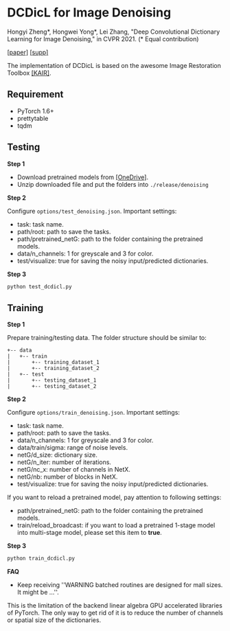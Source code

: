 # DCDicL for Image Denoising
Hongyi Zheng*, Hongwei Yong*, Lei Zhang, "Deep Convolutional Dictionary Learning for Image Denoising," in CVPR 2021. (* Equal contribution)

[[paper]](https://www4.comp.polyu.edu.hk/~cslzhang/paper/DCDicL-cvpr21-final.pdf) [[supp]](https://www4.comp.polyu.edu.hk/~cslzhang/paper/DCDicL-cvpr21-supp.pdf)

The implementation of DCDicL is based on the awesome Image Restoration Toolbox [[KAIR]](https://github.com/cszn/KAIR).

## Requirement
- PyTorch 1.6+
- prettytable
- tqdm

## Testing
**Step 1**

- Download pretrained models from [[OneDrive]](https://1drv.ms/u/s!ApI9l49EgrUbjJ8cmYU4XBFUPutmag?e=AUEgnb).
- Unzip downloaded file and put the folders into ```./release/denoising```

**Step 2**

Configure ```options/test_denoising.json```. Important settings:
- task: task name.
- path/root: path to save the tasks.
- path/pretrained_netG: path to the folder containing the pretrained models.
- data/n_channels: 1 for greyscale and 3 for color.
- test/visualize: true for saving the noisy input/predicted dictionaries.

**Step 3**
```bash
python test_dcdicl.py
```



## Training
**Step 1**

Prepare training/testing data. The folder structure should be similar to:

```
+-- data
|   +-- train
|       +-- training_dataset_1
|       +-- training_dataset_2
|   +-- test
|       +-- testing_dataset_1
|       +-- testing_dataset_2
```

**Step 2**

Configure ```options/train_denoising.json```. Important settings:
- task: task name.
- path/root: path to save the tasks.
- data/n_channels: 1 for greyscale and 3 for color.
- data/train/sigma: range of noise levels.
- netG/d_size: dictionary size.
- netG/n_iter: number of iterations.
- netG/nc_x: number of channels in NetX.
- netG/nb: number of blocks in NetX.
- test/visualize: true for saving the noisy input/predicted dictionaries.

If you want to reload a pretrained model, pay attention to following settings:
- path/pretrained_netG: path to the folder containing the pretrained models.
- train/reload_broadcast: if you want to load a pretrained 1-stage model into multi-stage model, please set this item to **true**.


**Step 3**
```bash
python train_dcdicl.py
```

**FAQ**
- Keep receiving ''WARNING batched routines are designed for mall sizes. It might be ...''.

This is the limitation of the backend linear algebra GPU accelerated libraries of PyTorch. The only way to get rid of it is to reduce the number of channels or spatial size of the dictionaries.

